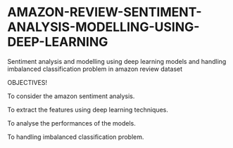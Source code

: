 # AMAZON-REVIEW-SENTIMENT-ANALYSIS-MODELLING-USING-DEEP-LEARNING
Sentiment analysis and modelling using deep learning models and handling imbalanced classification problem in amazon review  dataset


OBJECTIVES!

To consider the amazon sentiment analysis.

To extract the features using deep learning techniques.

To analyse the performances of the models.

To handling imbalanced classification problem.



